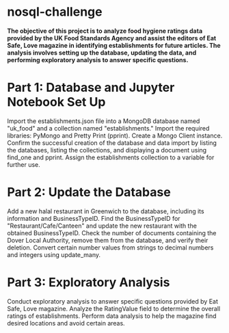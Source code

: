 # nosql-challenge

**The objective of this project is to analyze food hygiene ratings data provided by the UK Food Standards Agency and assist the editors of Eat Safe, Love magazine in identifying establishments for future articles. The analysis involves setting up the database, updating the data, and performing exploratory analysis to answer specific questions.**

# Part 1: Database and Jupyter Notebook Set Up

Import the establishments.json file into a MongoDB database named "uk_food" and a collection named "establishments."
Import the required libraries: PyMongo and Pretty Print (pprint).
Create a Mongo Client instance.
Confirm the successful creation of the database and data import by listing the databases, listing the collections, and displaying a document using find_one and pprint.
Assign the establishments collection to a variable for further use.

# Part 2: Update the Database

Add a new halal restaurant in Greenwich to the database, including its information and BusinessTypeID.
Find the BusinessTypeID for "Restaurant/Cafe/Canteen" and update the new restaurant with the obtained BusinessTypeID.
Check the number of documents containing the Dover Local Authority, remove them from the database, and verify their deletion.
Convert certain number values from strings to decimal numbers and integers using update_many.

# Part 3: Exploratory Analysis

Conduct exploratory analysis to answer specific questions provided by Eat Safe, Love magazine.
Analyze the RatingValue field to determine the overall ratings of establishments.
Perform data analysis to help the magazine find desired locations and avoid certain areas.
 
